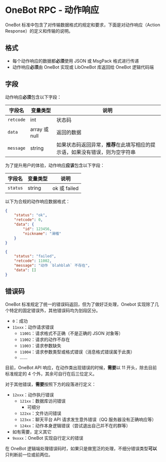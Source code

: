 # OneBot RPC - 动作响应

OneBot 标准中包含了对传输数据格式的规定和要求，下面是对动作响应（Action Response）的定义和传输的说明。

## 格式

- 每个动作响应的数据都**必须**使用 JSON 或 MsgPack 格式进行传递
- 动作响应**必须**由 OneBot 实现或 LibOneBot 库返回给 OneBot 逻辑代码端

## 字段

动作响应**必须**包含以下字段：

字段名 | 变量类型 | 说明
--- | --- | ---
`retcode` | int | 状态码
`data` | array 或 null | 返回的数据
`message` | string | 如果状态码返回异常，**推荐**在此填写相应的提示语，如果没有错误，则为空字符串

为了提升用户的体验，动作响应**应该**包含以下字段：

字段名 | 变量类型 | 说明
--- | --- | ---
`status` | string | ok 或 failed

以下为合规的动作响应数据格式：
```json
{
    "status": "ok",
    "retcode": 0,
    "data": {
        "id": 123456,
        "nickname": "滑稽"
    }
}
```

```json
{
    "status": "failed",
    "retcode": 11002,
    "message": "动作 `blahblah` 不存在",
    "data": []
}
```

## 错误码

OneBot 标准规定了统一的错误码返回，但为了做好泛处理，Onebot 实现除了几个特定的固定错误外，其他错误码均为划段区分。

- `0`：成功
- `11xxx`：动作请求错误
    - `11001`：请求格式不正确（不是正确的 JSON 对象等）
    - `11002`：请求的动作不存在
    - `11003`：请求参数缺失
    - `11004`：请求参数类型或格式错误（消息格式错误属于此类）
    - ……

目前，OneBot API 响应，在动作类出现错误的时候，**需要**以 11 开头，除去目前标准规定的 4 个外，其余可自行在后三位定义。

对于其他错误，**需要**按照下方的段落进行定义：

- `12xxx`：动作执行错误
    - `121xx`：数据库访问错误
        - 可细分
    - `122xx`：文件访问错误
    - `123xx`：聊天平台 API 请求发生意外错误（QQ 服务器没有正确响应等）
    - `124xx`：动作本身逻辑错误（尝试退出自己并不在的群等）
- 如有需要，定义其它
- `9xxxx`：OneBot 实现自行定义的错误

在 OneBot 逻辑端处理错误码时，如果只是做宽泛的处理，不细分错误类型**可以**只判断前一位或前两位。
